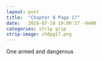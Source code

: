 ```yaml
---
layout: post
title:  "Chapter 8 Page 17"
date:   2016-07-18 19:00:17 -0400
categories: strip grip
strip-image: ch8pg17.png
---
```

One armed and dangerous   
